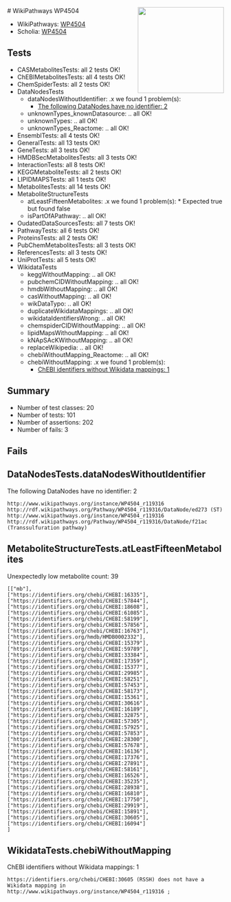 <img style="float: right; width: 200px" src="https://upload.wikimedia.org/wikipedia/commons/thumb/8/83/Wplogo_with_text_500.png/640px-Wplogo_with_text_500.png" />
# WikiPathways WP4504

* WikiPathways: [WP4504](https://new.wikipathways.org/pathways/WP4504)
* Scholia: [WP4504](https://scholia.toolforge.org/wikipathways/WP4504)
## Tests
* CASMetabolitesTests: all 2 tests OK!
* ChEBIMetabolitesTests: all 4 tests OK!
* ChemSpiderTests: all 2 tests OK!
* DataNodesTests
    * dataNodesWithoutIdentifier: .x we found 1 problem(s):
        * [The following DataNodes have no identifier: 2](#d2d32fa1)
    * unknownTypes_knownDatasource: .. all OK!
    * unknownTypes: .. all OK!
    * unknownTypes_Reactome: .. all OK!
* EnsemblTests: all 4 tests OK!
* GeneralTests: all 13 tests OK!
* GeneTests: all 3 tests OK!
* HMDBSecMetabolitesTests: all 3 tests OK!
* InteractionTests: all 8 tests OK!
* KEGGMetaboliteTests: all 2 tests OK!
* LIPIDMAPSTests: all 1 tests OK!
* MetabolitesTests: all 14 tests OK!
* MetaboliteStructureTests
    * atLeastFifteenMetabolites: .x we found 1 problem(s):
            * Expected true but found false
    * isPartOfAPathway: .. all OK!
* OudatedDataSourcesTests: all 7 tests OK!
* PathwayTests: all 6 tests OK!
* ProteinsTests: all 2 tests OK!
* PubChemMetabolitesTests: all 3 tests OK!
* ReferencesTests: all 3 tests OK!
* UniProtTests: all 5 tests OK!
* WikidataTests
    * keggWithoutMapping: .. all OK!
    * pubchemCIDWithoutMapping: .. all OK!
    * hmdbWithoutMapping: .. all OK!
    * casWithoutMapping: .. all OK!
    * wikDataTypo: .. all OK!
    * duplicateWikidataMappings: .. all OK!
    * wikidataIdentifiersWrong: .. all OK!
    * chemspiderCIDWithoutMapping: .. all OK!
    * lipidMapsWithoutMapping: .. all OK!
    * kNApSAcKWithoutMapping: .. all OK!
    * replaceWikipedia: .. all OK!
    * chebiWithoutMapping_Reactome: .. all OK!
    * chebiWithoutMapping: .x we found 1 problem(s):
        * [ChEBI identifiers without Wikidata mappings: 1](#a8d554cd)


## Summary

* Number of test classes: 20
* Number of tests: 101
* Number of assertions: 202
* Number of fails: 3

## Fails

<a name="d2d32fa1" />

## DataNodesTests.dataNodesWithoutIdentifier

The following DataNodes have no identifier: 2
```
http://www.wikipathways.org/instance/WP4504_r119316 http://rdf.wikipathways.org/Pathway/WP4504_r119316/DataNode/ed273 (ST)
http://www.wikipathways.org/instance/WP4504_r119316 http://rdf.wikipathways.org/Pathway/WP4504_r119316/DataNode/f21ac (Transsulfuration pathway)
```

<a name="3b0f9bff" />

## MetaboliteStructureTests.atLeastFifteenMetabolites

Unexpectedly low metabolite count: 39

```
[["mb"],
["https://identifiers.org/chebi/CHEBI:16335"],
["https://identifiers.org/chebi/CHEBI:57844"],
["https://identifiers.org/chebi/CHEBI:18608"],
["https://identifiers.org/chebi/CHEBI:61085"],
["https://identifiers.org/chebi/CHEBI:58199"],
["https://identifiers.org/chebi/CHEBI:57856"],
["https://identifiers.org/chebi/CHEBI:16763"],
["https://identifiers.org/hmdb/HMDB0002332"],
["https://identifiers.org/chebi/CHEBI:15379"],
["https://identifiers.org/chebi/CHEBI:59789"],
["https://identifiers.org/chebi/CHEBI:33384"],
["https://identifiers.org/chebi/CHEBI:17359"],
["https://identifiers.org/chebi/CHEBI:15377"],
["https://identifiers.org/chebi/CHEBI:29985"],
["https://identifiers.org/chebi/CHEBI:58251"],
["https://identifiers.org/chebi/CHEBI:57453"],
["https://identifiers.org/chebi/CHEBI:58173"],
["https://identifiers.org/chebi/CHEBI:15361"],
["https://identifiers.org/chebi/CHEBI:30616"],
["https://identifiers.org/chebi/CHEBI:16189"],
["https://identifiers.org/chebi/CHEBI:32875"],
["https://identifiers.org/chebi/CHEBI:57305"],
["https://identifiers.org/chebi/CHEBI:57925"],
["https://identifiers.org/chebi/CHEBI:57853"],
["https://identifiers.org/chebi/CHEBI:28300"],
["https://identifiers.org/chebi/CHEBI:57678"],
["https://identifiers.org/chebi/CHEBI:16136"],
["https://identifiers.org/chebi/CHEBI:17376"],
["https://identifiers.org/chebi/CHEBI:27891"],
["https://identifiers.org/chebi/CHEBI:58161"],
["https://identifiers.org/chebi/CHEBI:16526"],
["https://identifiers.org/chebi/CHEBI:35235"],
["https://identifiers.org/chebi/CHEBI:28938"],
["https://identifiers.org/chebi/CHEBI:16810"],
["https://identifiers.org/chebi/CHEBI:17750"],
["https://identifiers.org/chebi/CHEBI:29919"],
["https://identifiers.org/chebi/CHEBI:15891"],
["https://identifiers.org/chebi/CHEBI:30605"],
["https://identifiers.org/chebi/CHEBI:16094"]
]
```

<a name="a8d554cd" />

## WikidataTests.chebiWithoutMapping

ChEBI identifiers without Wikidata mappings: 1
```
https://identifiers.org/chebi/CHEBI:30605 (RSSH) does not have a Wikidata mapping in http://www.wikipathways.org/instance/WP4504_r119316 ; 
```

